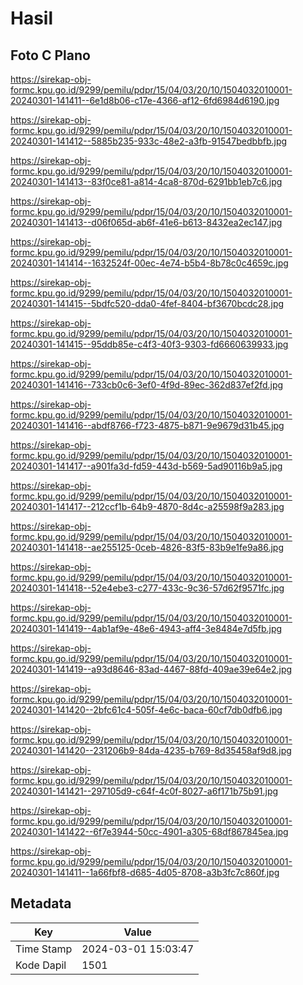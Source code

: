 # Hasil

## Foto C Plano

https://sirekap-obj-formc.kpu.go.id/9299/pemilu/pdpr/15/04/03/20/10/1504032010001-20240301-141411--6e1d8b06-c17e-4366-af12-6fd6984d6190.jpg

https://sirekap-obj-formc.kpu.go.id/9299/pemilu/pdpr/15/04/03/20/10/1504032010001-20240301-141412--5885b235-933c-48e2-a3fb-91547bedbbfb.jpg

https://sirekap-obj-formc.kpu.go.id/9299/pemilu/pdpr/15/04/03/20/10/1504032010001-20240301-141413--83f0ce81-a814-4ca8-870d-6291bb1eb7c6.jpg

https://sirekap-obj-formc.kpu.go.id/9299/pemilu/pdpr/15/04/03/20/10/1504032010001-20240301-141413--d06f065d-ab6f-41e6-b613-8432ea2ec147.jpg

https://sirekap-obj-formc.kpu.go.id/9299/pemilu/pdpr/15/04/03/20/10/1504032010001-20240301-141414--1632524f-00ec-4e74-b5b4-8b78c0c4659c.jpg

https://sirekap-obj-formc.kpu.go.id/9299/pemilu/pdpr/15/04/03/20/10/1504032010001-20240301-141415--5bdfc520-dda0-4fef-8404-bf3670bcdc28.jpg

https://sirekap-obj-formc.kpu.go.id/9299/pemilu/pdpr/15/04/03/20/10/1504032010001-20240301-141415--95ddb85e-c4f3-40f3-9303-fd6660639933.jpg

https://sirekap-obj-formc.kpu.go.id/9299/pemilu/pdpr/15/04/03/20/10/1504032010001-20240301-141416--733cb0c6-3ef0-4f9d-89ec-362d837ef2fd.jpg

https://sirekap-obj-formc.kpu.go.id/9299/pemilu/pdpr/15/04/03/20/10/1504032010001-20240301-141416--abdf8766-f723-4875-b871-9e9679d31b45.jpg

https://sirekap-obj-formc.kpu.go.id/9299/pemilu/pdpr/15/04/03/20/10/1504032010001-20240301-141417--a901fa3d-fd59-443d-b569-5ad90116b9a5.jpg

https://sirekap-obj-formc.kpu.go.id/9299/pemilu/pdpr/15/04/03/20/10/1504032010001-20240301-141417--212ccf1b-64b9-4870-8d4c-a25598f9a283.jpg

https://sirekap-obj-formc.kpu.go.id/9299/pemilu/pdpr/15/04/03/20/10/1504032010001-20240301-141418--ae255125-0ceb-4826-83f5-83b9e1fe9a86.jpg

https://sirekap-obj-formc.kpu.go.id/9299/pemilu/pdpr/15/04/03/20/10/1504032010001-20240301-141418--52e4ebe3-c277-433c-9c36-57d62f9571fc.jpg

https://sirekap-obj-formc.kpu.go.id/9299/pemilu/pdpr/15/04/03/20/10/1504032010001-20240301-141419--4ab1af9e-48e6-4943-aff4-3e8484e7d5fb.jpg

https://sirekap-obj-formc.kpu.go.id/9299/pemilu/pdpr/15/04/03/20/10/1504032010001-20240301-141419--a93d8646-83ad-4467-88fd-409ae39e64e2.jpg

https://sirekap-obj-formc.kpu.go.id/9299/pemilu/pdpr/15/04/03/20/10/1504032010001-20240301-141420--2bfc61c4-505f-4e6c-baca-60cf7db0dfb6.jpg

https://sirekap-obj-formc.kpu.go.id/9299/pemilu/pdpr/15/04/03/20/10/1504032010001-20240301-141420--231206b9-84da-4235-b769-8d35458af9d8.jpg

https://sirekap-obj-formc.kpu.go.id/9299/pemilu/pdpr/15/04/03/20/10/1504032010001-20240301-141421--297105d9-c64f-4c0f-8027-a6f171b75b91.jpg

https://sirekap-obj-formc.kpu.go.id/9299/pemilu/pdpr/15/04/03/20/10/1504032010001-20240301-141422--6f7e3944-50cc-4901-a305-68df867845ea.jpg

https://sirekap-obj-formc.kpu.go.id/9299/pemilu/pdpr/15/04/03/20/10/1504032010001-20240301-141411--1a66fbf8-d685-4d05-8708-a3b3fc7c860f.jpg


## Metadata

| Key        | Value               |
| ---------- | ------------------- |
| Time Stamp | 2024-03-01 15:03:47 |
| Kode Dapil | 1501                |



